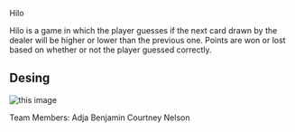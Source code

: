 Hilo

Hilo is a game in which the player guesses if the next card drawn by the dealer will be higher or lower than the previous one. Points are won or lost based on whether or not the player guessed correctly.

## Desing

![this image](https://github.com/drnodev/cse210-02/blob/main/class.png)

Team Members:
Adja
Benjamin
Courtney
Nelson
